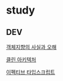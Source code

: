# study

## DEV

[객체지향의 사실과 오해](./dev/%EA%B0%9D%EC%B2%B4%EC%A7%80%ED%96%A5%EC%9D%98_%EC%82%AC%EC%8B%A4%EA%B3%BC_%EC%98%A4%ED%95%B4)

[클린 아키텍처](./dev/%ED%81%B4%EB%A6%B0_%EC%95%84%ED%82%A4%ED%85%8D%EC%B3%90)

[이펙티브 타입스크립트](./dev/%EC%9D%B4%ED%8E%99%ED%8B%B0%EB%B8%8C_%ED%83%80%EC%9E%85%EC%8A%A4%ED%81%AC%EB%A6%BD%ED%8A%B8)
